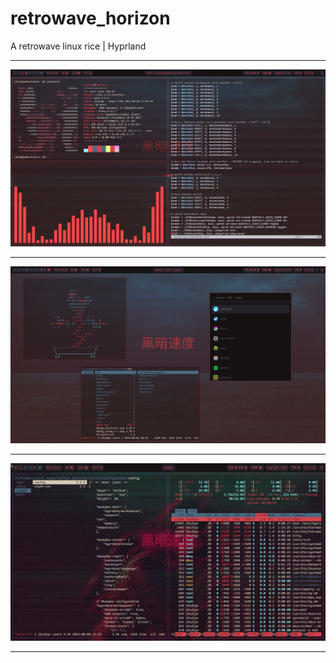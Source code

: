 # retrowave_horizon
A retrowave linux rice | Hyprland

---

![Screenshot 1](screenshots/1.png)

---

![Screenshot 2](screenshots/2.png)

---

![Screenshot 3](screenshots/3.png)

---
